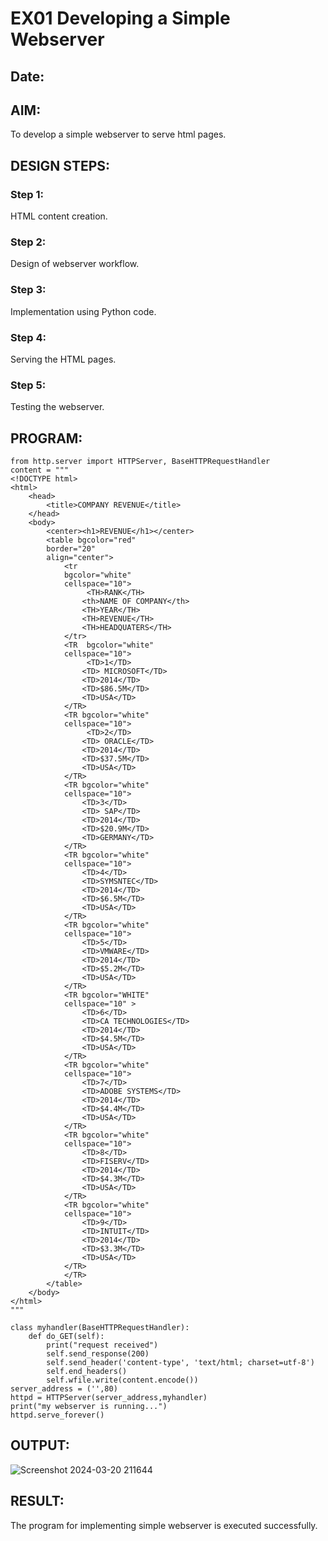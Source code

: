 # EX01 Developing a Simple Webserver
## Date:

## AIM:
To develop a simple webserver to serve html pages.

## DESIGN STEPS:
### Step 1: 
HTML content creation.

### Step 2:
Design of webserver workflow.

### Step 3:
Implementation using Python code.

### Step 4:
Serving the HTML pages.

### Step 5:
Testing the webserver.

## PROGRAM:
```
from http.server import HTTPServer, BaseHTTPRequestHandler
content = """
<!DOCTYPE html>
<html>
    <head>
        <title>COMPANY REVENUE</title>
    </head>
    <body>
        <center><h1>REVENUE</h1></center>
        <table bgcolor="red"
        border="20" 
        align="center">
            <tr
            bgcolor="white"
            cellspace="10">
                 <TH>RANK</TH>
                <th>NAME OF COMPANY</th>
                <TH>YEAR</TH>
                <TH>REVENUE</TH>
                <TH>HEADQUATERS</TH>
            </tr>
            <TR  bgcolor="white"
            cellspace="10">
                 <TD>1</TD>
                <TD> MICROSOFT</TD>
                <TD>2014</TD>
                <TD>$86.5M</TD>
                <TD>USA</TD>
            </TR>
            <TR bgcolor="white"
            cellspace="10">
                 <TD>2</TD>
                <TD> ORACLE</TD>
                <TD>2014</TD>
                <TD>$37.5M</TD>
                <TD>USA</TD>
            </TR>
            <TR bgcolor="white"
            cellspace="10">
                <TD>3</TD>
                <TD> SAP</TD>
                <TD>2014</TD>
                <TD>$20.9M</TD>
                <TD>GERMANY</TD>
            </TR>
            <TR bgcolor="white"
            cellspace="10">
                <TD>4</TD>
                <TD>SYMSNTEC</TD>
                <TD>2014</TD>
                <TD>$6.5M</TD>
                <TD>USA</TD>
            </TR>
            <TR bgcolor="white"
            cellspace="10">
                <TD>5</TD>
                <TD>VMWARE</TD>
                <TD>2014</TD>
                <TD>$5.2M</TD>
                <TD>USA</TD>
            </TR>
            <TR bgcolor="WHITE"
            cellspace="10" >
                <TD>6</TD>
                <TD>CA TECHNOLOGIES</TD>
                <TD>2014</TD>
                <TD>$4.5M</TD>
                <TD>USA</TD>
            </TR>
            <TR bgcolor="white"
            cellspace="10">
                <TD>7</TD>
                <TD>ADOBE SYSTEMS</TD>
                <TD>2014</TD>
                <TD>$4.4M</TD>
                <TD>USA</TD>
            </TR>
            <TR bgcolor="white"
            cellspace="10">
                <TD>8</TD>
                <TD>FISERV</TD>
                <TD>2014</TD>
                <TD>$4.3M</TD>
                <TD>USA</TD>
            </TR>
            <TR bgcolor="white"
            cellspace="10">
                <TD>9</TD>
                <TD>INTUIT</TD>
                <TD>2014</TD>
                <TD>$3.3M</TD>
                <TD>USA</TD>
            </TR>
            </TR>
        </table>
    </body>
</html>
"""

class myhandler(BaseHTTPRequestHandler):
    def do_GET(self):
        print("request received")
        self.send_response(200)
        self.send_header('content-type', 'text/html; charset=utf-8')
        self.end_headers()
        self.wfile.write(content.encode())
server_address = ('',80)
httpd = HTTPServer(server_address,myhandler)
print("my webserver is running...")
httpd.serve_forever()
```
## OUTPUT:
![Screenshot 2024-03-20 211644](https://github.com/dr-pvijayan/simplewebserver/assets/149148235/a075e1b6-cee1-4af1-9c47-e0dd93c430cd)


## RESULT:
The program for implementing simple webserver is executed successfully.
